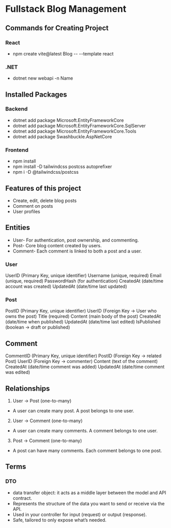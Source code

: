 # Fullstack Blog Management

## Commands for Creating Project

### React
- npm create vite@latest Blog -- --template react

### .NET
- dotnet new webapi -n Name

## Installed Packages

### Backend
- dotnet add package Microsoft.EntityFrameworkCore
- dotnet add package Microsoft.EntityFrameworkCore.SqlServer
- dotnet add package Microsoft.EntityFrameworkCore.Tools
- dotnet add package Swashbuckle.AspNetCore

### Frontend
- npm install
- npm install -D tailwindcss postcss autoprefixer
- npm i -D @tailwindcss/postcss


## Features of this project
- Create, edit, delete blog posts
- Comment on posts
- User profiles

## Entities
- User- For authentication, post ownership, and commenting.
- Post- Core blog content created by users.
- Comment- Each comment is linked to both a post and a user.

### User

UserID (Primary Key, unique identifier)
Username (unique, required)
Email (unique, required)
PasswordHash (for authentication)
CreatedAt (date/time account was created)
UpdatedAt (date/time last updated)

### Post

PostID (Primary Key, unique identifier)
UserID (Foreign Key → User who owns the post)
Title (required)
Content (main body of the post)
CreatedAt (date/time when published)
UpdatedAt (date/time last edited)
IsPublished (boolean → draft or published)

## Comment

CommentID (Primary Key, unique identifier)
PostID (Foreign Key → related Post)
UserID (Foreign Key → commenter)
Content (text of the comment)
CreatedAt (date/time comment was added)
UpdatedAt (date/time comment was edited)

## Relationships

1. User -> Post
   (one-to-many)

- A user can create many post. A post belongs to one user.

2. User -> Comment
   (one-to-many)

- A user can create many comments. A comment belongs to one user.

3. Post -> Comment
   (one-to-many)

- A post can have many comments. Each comment belongs to one post.


## Terms
### DTO 
- data transfer object: it acts as a middle layer between the model and API contract.
- Represents the structure of the data you want to send or receive via the API.
- Used in your controller for input (request) or output (response).
- Safe, tailored to only expose what’s needed.
